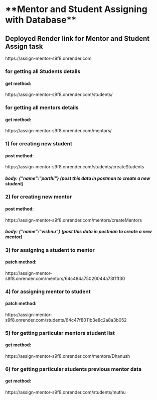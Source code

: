 <h1>**Mentor and Student Assigning with Database**</h1>


<h2>Deployed Render link for Mentor and Student Assign task</h2>
https://assign-mentor-s9f8.onrender.com


<h3>for getting all Students details</h3>
<h4>get method:</h4> https://assign-mentor-s9f8.onrender.com/students/

<h3>for getting all mentors details</h3>
<h4>get method: </h4> https://assign-mentor-s9f8.onrender.com/mentors/

<h3>1) for creating new student</h3>
<h4>post method:</h4> https://assign-mentor-s9f8.onrender.com/students/createStudents
<h5>body: {"name":"parthi"} <span>(post this data in postman to create a new student)</span></h5>

<h3>2) for creating new mentor</h3>
<h4>post method: </h4> https://assign-mentor-s9f8.onrender.com/mentors/createMentors
<h5>body: {"name":"vishnu"} <span>(post this data in postman to create a new mentor)</span></h5>


<h3>3) for assigning a student to mentor</h3>
<h4>patch method: </h4> https://assign-mentor-s9f8.onrender.com/mentors/64c484a75020044a73f1ff30

<h3>4) for assigning mentor to student</h3>
<h4>patch method: </h4> https://assign-mentor-s9f8.onrender.com/students/64c47f8011b3e8c2a8a3b052

<h3>5) for getting particular mentors student list</h3>
<h4>get method: </h4> https://assign-mentor-s9f8.onrender.com/mentors/Dhanush

<h3>6) for getting particular students previous mentor data</h3>
<h4>get method: </h4> https://assign-mentor-s9f8.onrender.com/students/muthu

